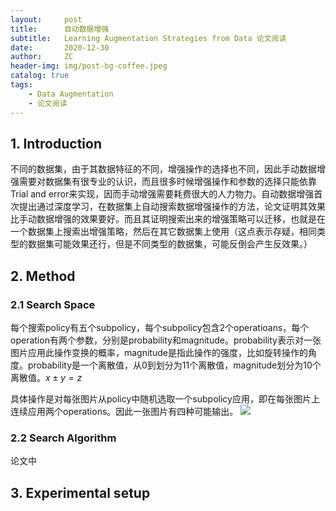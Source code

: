 ```yaml
---
layout:     post
title:      自动数据增强
subtitle:   Learning Augmentation Strategies from Data 论文阅读
date:       2020-12-30
author:     ZC
header-img: img/post-bg-coffee.jpeg
catalog: true
tags:
    - Data Augmentation
    - 论文阅读
---
```



## 1. Introduction

不同的数据集，由于其数据特征的不同，增强操作的选择也不同，因此手动数据增强需要对数据集有很专业的认识，而且很多时候增强操作和参数的选择只能依靠Trial and error来实现，因而手动增强需要耗费很大的人力物力。自动数据增强首次提出通过深度学习，在数据集上自动搜索数据增强操作的方法，论文证明其效果比手动数据增强的效果要好。而且其证明搜索出来的增强策略可以迁移，也就是在一个数据集上搜索出增强策略，然后在其它数据集上使用（这点表示存疑，相同类型的数据集可能效果还行，但是不同类型的数据集，可能反倒会产生反效果。）



## 2. Method
### 2.1 Search Space

每个搜索policy有五个subpolicy，每个subpolicy包含2个operatioans，每个operation有两个参数，分别是probability和magnitude。probability表示对一张图片应用此操作变换的概率，magnitude是指此操作的强度，比如旋转操作的角度。probability是一个离散值，从0到划分为11个离散值，magnitude划分为10个离散值。$x \pm y=z$

具体操作是对每张图片从policy中随机选取一个subpolicy应用，即在每张图片上连续应用两个operations。因此一张图片有四种可能输出。
![](https://i.loli.net/2020/12/30/Y3c2sKdkreJPqQm.png)

### 2.2 Search Algorithm

论文中

## 3. Experimental setup





